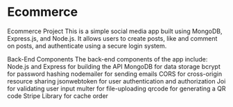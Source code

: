 # Ecommerce
Ecommerce Project 
This is a simple social media app built using MongoDB, Express.js, and Node.js. It allows users to create posts, like and comment on posts, and authenticate using a secure login system.

Back-End Components The back-end components of the app include:
Node.js and Express for building the API 
MongoDB for data storage 
bcrypt for password hashing 
nodemailer for sending emails 
CORS for cross-origin resource sharing
jsonwebtoken for user authentication and authorization
Joi for validating user input
multer for file-uploading
qrcode for generating a QR code
Stripe Library for cache order
